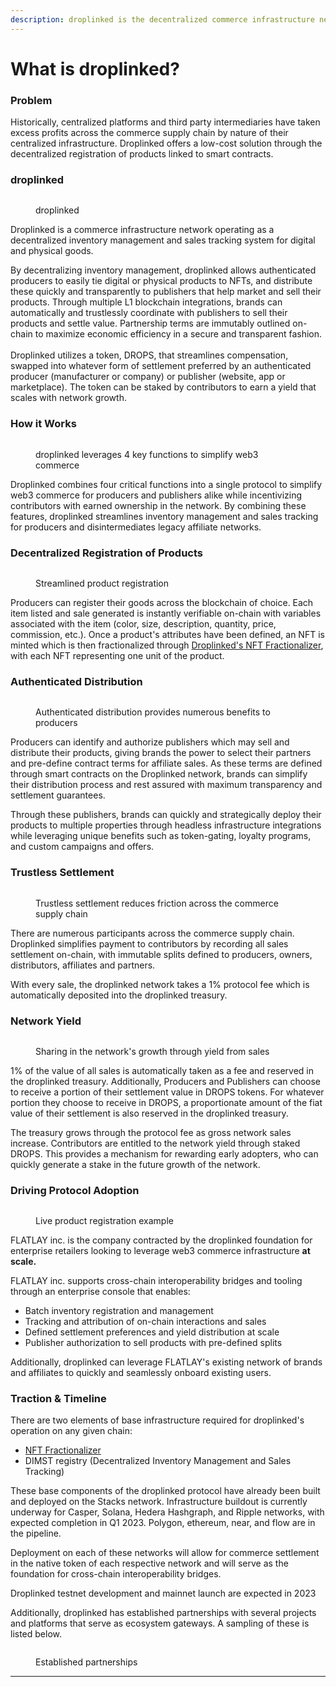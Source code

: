 ```yaml
---
description: droplinked is the decentralized commerce infrastructure network
---
```


# What is droplinked?

### Problem

Historically, centralized platforms and third party intermediaries have taken excess profits across the commerce supply chain by nature of their centralized infrastructure. Droplinked offers a low-cost solution through the decentralized registration of products linked to smart contracts.&#x20;

### droplinked

<figure><img src=".gitbook/assets/droplinked title slide (2).jpg" alt=""><figcaption><p>droplinked </p></figcaption></figure>

Droplinked is a commerce infrastructure network operating as a decentralized inventory management and sales tracking system for digital and physical goods.&#x20;

By decentralizing inventory management, droplinked allows authenticated producers to easily tie digital or physical products to NFTs, and distribute these quickly and transparently to publishers that help market and sell their products. Through multiple L1 blockchain integrations, brands can automatically and trustlessly coordinate with publishers to sell their products and settle value. Partnership terms are immutably outlined on-chain to maximize economic efficiency in a secure and transparent fashion.\
\
Droplinked utilizes a token, DROPS, that streamlines compensation, swapped into whatever form of settlement preferred by an authenticated producer (manufacturer or company) or publisher (website, app or marketplace). The token can be staked by contributors to earn a yield that scales with network growth.

### How it Works

<figure><img src=".gitbook/assets/droplinked benefits (1).jpg" alt=""><figcaption><p>droplinked leverages 4 key functions to simplify web3 commerce</p></figcaption></figure>

Droplinked combines four critical functions into a single protocol to simplify web3 commerce for producers and publishers alike while incentivizing contributors with earned ownership in the network. By combining these features, droplinked streamlines inventory management and sales tracking for producers and disintermediates legacy affiliate networks.

### Decentralized Registration of Products

<figure><img src=".gitbook/assets/droplinked onchain registration slide (2).jpg" alt=""><figcaption><p>Streamlined product registration</p></figcaption></figure>

Producers can register their goods across the blockchain of choice. Each item listed and sale generated is instantly verifiable on-chain with variables associated with the item (color, size, description, quantity, price, commission, etc.). Once a product's attributes have been defined, an NFT is minted which is then fractionalized through [Droplinked's NFT Fractionalizer](https://fractionalizer.droplinked.com), with each NFT representing one unit of the product.

### Authenticated Distribution

<figure><img src=".gitbook/assets/authenticated distribution.jpg" alt=""><figcaption><p>Authenticated distribution provides numerous benefits to producers</p></figcaption></figure>

Producers can identify and authorize publishers which may sell and distribute their products, giving brands the power to select their partners and pre-define contract terms for affiliate sales. As these terms are defined through smart contracts on the Droplinked network, brands can simplify their distribution process and rest assured with maximum transparency and settlement guarantees.&#x20;

Through these publishers, brands can quickly and strategically deploy their products to multiple properties through headless infrastructure integrations while leveraging unique benefits such as token-gating, loyalty programs, and custom campaigns and offers.

### Trustless Settlement

<figure><img src=".gitbook/assets/trustless settlement.jpg" alt=""><figcaption><p>Trustless settlement reduces friction across the commerce supply chain</p></figcaption></figure>

There are numerous participants across the commerce supply chain. Droplinked simplifies payment to contributors by recording all sales settlement on-chain, with immutable splits defined to producers, owners, distributors, affiliates and partners.

With every sale, the droplinked network takes a 1% protocol fee which is automatically deposited into the droplinked treasury.

### Network Yield

<figure><img src=".gitbook/assets/network yield.jpg" alt=""><figcaption><p>Sharing in the network's growth through yield from sales</p></figcaption></figure>

1% of the value of all sales is automatically taken as a fee and reserved in the droplinked treasury. Additionally, Producers and Publishers can choose to receive a portion of their settlement value in DROPS tokens. For whatever portion they choose to receive in DROPS, a proportionate amount of the fiat value of their settlement is also reserved in the droplinked treasury.

The treasury grows through the protocol fee as gross network sales increase. Contributors are entitled to the network yield through staked DROPS. This provides a mechanism for rewarding early adopters, who can quickly generate a stake in the future growth of the network.

### Driving Protocol Adoption

<figure><img src=".gitbook/assets/protocol adoption.jpg" alt=""><figcaption><p>Live product registration example</p></figcaption></figure>

FLATLAY inc. is the company contracted by the droplinked foundation for enterprise retailers looking to leverage web3 commerce infrastructure **at scale.**

FLATLAY inc. supports cross-chain interoperability bridges and tooling through an enterprise console that enables:

* Batch inventory registration and management
* Tracking and attribution of on-chain interactions and sales
* Defined settlement preferences and yield distribution at scale
* Publisher authorization to sell products with pre-defined splits

Additionally, droplinked can leverage FLATLAY's existing network of brands and affiliates to quickly and seamlessly onboard existing users.&#x20;

### Traction & Timeline

There are two elements of base infrastructure required for droplinked's operation on any given chain:

* [NFT Fractionalizer](https://fractionalizer.droplinked.com/)
* DIMST registry (Decentralized Inventory Management and Sales Tracking)

These base components of the droplinked protocol have already been built and deployed on the Stacks network. Infrastructure buildout is currently underway for Casper, Solana, Hedera Hashgraph, and Ripple networks, with expected completion in Q1 2023. Polygon, ethereum, near, and flow are in the pipeline.

Deployment on each of these networks will allow for commerce settlement in the native token of each respective network and will serve as the foundation for cross-chain interoperability bridges.

&#x20;Droplinked testnet development and mainnet launch are expected in 2023

Additionally, droplinked has established partnerships with several projects and platforms that serve as ecosystem gateways. A sampling of these is listed below.

<figure><img src=".gitbook/assets/project platforms.jpg" alt=""><figcaption><p>Established partnerships</p></figcaption></figure>





****
